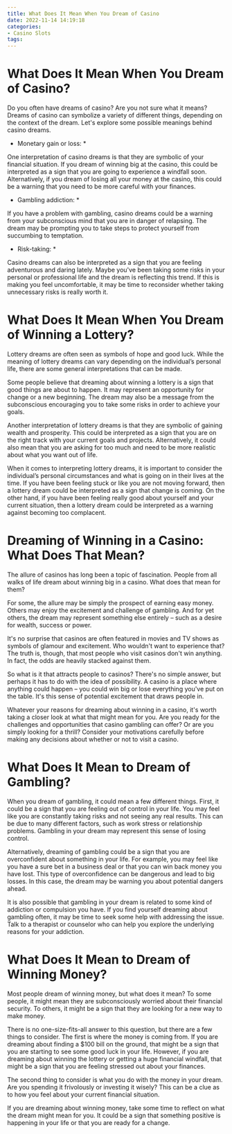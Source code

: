 ```yaml
---
title: What Does It Mean When You Dream of Casino
date: 2022-11-14 14:19:18
categories:
- Casino Slots
tags:
---
```



# What Does It Mean When You Dream of Casino?

Do you often have dreams of casino? Are you not sure what it means? Dreams of casino can symbolize a variety of different things, depending on the context of the dream. Let's explore some possible meanings behind casino dreams.

* Monetary gain or loss: *

One interpretation of casino dreams is that they are symbolic of your financial situation. If you dream of winning big at the casino, this could be interpreted as a sign that you are going to experience a windfall soon. Alternatively, if you dream of losing all your money at the casino, this could be a warning that you need to be more careful with your finances.

* Gambling addiction: *

If you have a problem with gambling, casino dreams could be a warning from your subconscious mind that you are in danger of relapsing. The dream may be prompting you to take steps to protect yourself from succumbing to temptation.

* Risk-taking: *

Casino dreams can also be interpreted as a sign that you are feeling adventurous and daring lately. Maybe you've been taking some risks in your personal or professional life and the dream is reflecting this trend. If this is making you feel uncomfortable, it may be time to reconsider whether taking unnecessary risks is really worth it.

# What Does It Mean When You Dream of Winning a Lottery? 

Lottery dreams are often seen as symbols of hope and good luck. While the meaning of lottery dreams can vary depending on the individual’s personal life, there are some general interpretations that can be made.

Some people believe that dreaming about winning a lottery is a sign that good things are about to happen. It may represent an opportunity for change or a new beginning. The dream may also be a message from the subconscious encouraging you to take some risks in order to achieve your goals.

Another interpretation of lottery dreams is that they are symbolic of gaining wealth and prosperity. This could be interpreted as a sign that you are on the right track with your current goals and projects. Alternatively, it could also mean that you are asking for too much and need to be more realistic about what you want out of life.

When it comes to interpreting lottery dreams, it is important to consider the individual’s personal circumstances and what is going on in their lives at the time. If you have been feeling stuck or like you are not moving forward, then a lottery dream could be interpreted as a sign that change is coming. On the other hand, if you have been feeling really good about yourself and your current situation, then a lottery dream could be interpreted as a warning against becoming too complacent.

# Dreaming of Winning in a Casino: What Does That Mean?

The allure of casinos has long been a topic of fascination. People from all walks of life dream about winning big in a casino. What does that mean for them?

For some, the allure may be simply the prospect of earning easy money. Others may enjoy the excitement and challenge of gambling. And for yet others, the dream may represent something else entirely – such as a desire for wealth, success or power.

It's no surprise that casinos are often featured in movies and TV shows as symbols of glamour and excitement. Who wouldn't want to experience that? The truth is, though, that most people who visit casinos don't win anything. In fact, the odds are heavily stacked against them.

So what is it that attracts people to casinos? There's no simple answer, but perhaps it has to do with the idea of possibility. A casino is a place where anything could happen – you could win big or lose everything you've put on the table. It's this sense of potential excitement that draws people in.

Whatever your reasons for dreaming about winning in a casino, it's worth taking a closer look at what that might mean for you. Are you ready for the challenges and opportunities that casino gambling can offer? Or are you simply looking for a thrill? Consider your motivations carefully before making any decisions about whether or not to visit a casino.

# What Does It Mean to Dream of Gambling?

When you dream of gambling, it could mean a few different things. First, it could be a sign that you are feeling out of control in your life. You may feel like you are constantly taking risks and not seeing any real results. This can be due to many different factors, such as work stress or relationship problems. Gambling in your dream may represent this sense of losing control.

Alternatively, dreaming of gambling could be a sign that you are overconfident about something in your life. For example, you may feel like you have a sure bet in a business deal or that you can win back money you have lost. This type of overconfidence can be dangerous and lead to big losses. In this case, the dream may be warning you about potential dangers ahead.

It is also possible that gambling in your dream is related to some kind of addiction or compulsion you have. If you find yourself dreaming about gambling often, it may be time to seek some help with addressing the issue. Talk to a therapist or counselor who can help you explore the underlying reasons for your addiction.

# What Does It Mean to Dream of Winning Money?

Most people dream of winning money, but what does it mean? To some people, it might mean they are subconsciously worried about their financial security. To others, it might be a sign that they are looking for a new way to make money.

There is no one-size-fits-all answer to this question, but there are a few things to consider. The first is where the money is coming from. If you are dreaming about finding a $100 bill on the ground, that might be a sign that you are starting to see some good luck in your life. However, if you are dreaming about winning the lottery or getting a huge financial windfall, that might be a sign that you are feeling stressed out about your finances.

The second thing to consider is what you do with the money in your dream. Are you spending it frivolously or investing it wisely? This can be a clue as to how you feel about your current financial situation.

If you are dreaming about winning money, take some time to reflect on what the dream might mean for you. It could be a sign that something positive is happening in your life or that you are ready for a change.